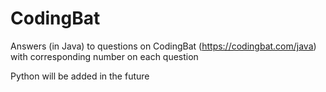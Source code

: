 # CodingBat
Answers (in Java) to questions on CodingBat (https://codingbat.com/java) with corresponding number on each question

Python will be added in the future

